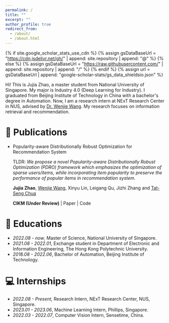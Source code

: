 ```yaml
---
permalink: /
title: ""
excerpt: ""
author_profile: true
redirect_from: 
  - /about/
  - /about.html
---
```


{% if site.google_scholar_stats_use_cdn %}
{% assign gsDataBaseUrl = "https://cdn.jsdelivr.net/gh/" | append: site.repository | append: "@" %}
{% else %}
{% assign gsDataBaseUrl = "https://raw.githubusercontent.com/" | append: site.repository | append: "/" %}
{% endif %}
{% assign url = gsDataBaseUrl | append: "google-scholar-stats/gs_data_shieldsio.json" %}

<span class='anchor' id='about-me'></span>

Hi! This is Jujia Zhao, a master student from National University of Singapore. My major is Industry 4.0 (Deep Learning for Industry). I graduated from Beijing Institute of Technology in China with a bachelor's degree in Automation. Now, I am a research intern at NExT Research Center in NUS, advised by [Dr. Wenjie Wang](https://wenjiewwj.github.io/). My research focuses on information retrieval and recommendation.


# 📝 Publications 

- Popularity-aware Distributionally Robust Optimization for Recommendation System

  TLDR: *We propose a novel Popularity-aware Distributionally Robust Optimization (PDRO) framework which emphasizes the optimization of sparse users/items, while incorporating item popularity to preserve the performance of popular items in recommendation system.*

  **Jujia Zhao**, [Wenjie Wang](https://wenjiewwj.github.io/), Xinyu Lin, Leigang Qu, Jizhi Zhang and [Tat-Seng Chua](https://www.chuatatseng.com/)

  **CIKM (Under Review)** \| Paper \| Code

# 📖 Educations
- *2022.08 - now*, Master of Science, National University of Singapore.
- *2021.08 - 2022.01*, Exchange student in Department of Electronic and Information Engineering, The Hong Kong Polytechnic University. 
- *2018.08 - 2022.06*, Bachelor of Automation, Beijing Institute of Technology.

# 💻 Internships
- *2022.08 - Present*, Research Intern, NExT Research Center, NUS, Singapore.
- *2023.01 - 2023.06*, Machine Learning Intern, Phillips, Singapore.
- *2022.03 - 2022.07*, Computer Vision Intern, Sensetime, China.